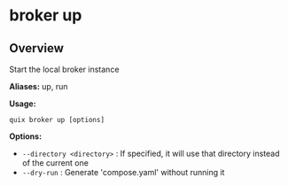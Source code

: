 # broker up

## Overview

Start the local broker instance

**Aliases:** up, run

**Usage:**

```
quix broker up [options]
```

**Options:**

- `--directory <directory>` : If specified, it will use that directory instead of the current one
- `--dry-run` : Generate 'compose.yaml' without running it

